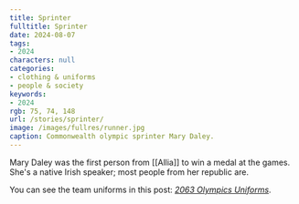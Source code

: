 ```yaml
---
title: Sprinter
fulltitle: Sprinter
date: 2024-08-07
tags:
- 2024
characters: null
categories:
- clothing & uniforms
- people & society
keywords:
- 2024
rgb: 75, 74, 148
url: /stories/sprinter/
image: /images/fullres/runner.jpg
caption: Commonwealth olympic sprinter Mary Daley.
---
```

Mary Daley was the first person from [[Allia]] to win a medal at the games. She's a native Irish speaker; most people from her republic are.

You can see the team uniforms in this post: [*2063 Olympics Uniforms*](/stories/olympiad/).